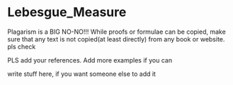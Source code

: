 # Lebesgue_Measure

Plagarism is a BIG NO-NO!!!
While proofs or formulae can be copied, make sure that any text is not copied(at least directly)
 from any book or website. pls check

PLS add your references.
Add more examples if you can

write stuff here, if you want someone else to add it
